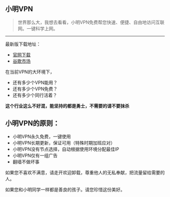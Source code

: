 ## 小明VPN

> 世界那么大，我想去看看，小明VPN免费帮您快速、便捷、自由地访问互联网。一键科学上网。
------

最新版下载地址：
- [官网下载](https://github.com/xiaoming198/apks/raw/master/xiaoming-1.3.3_git.apk "官网下载") 
- [谷歌市场](http://play.google.com/store/apps/details?id=com.xiaoming.vpn "谷歌市场")  


在当前VPN的大环境下，
- 还有多少个VPN能用？
- 还有多少个VPN免费？
- 还有多少个同行活着？


**这个行业这么不好混，能坚持的都是勇士，不需要的请不要抹杀**

## 小明VPN的原则：
- 小明VPN永久免费，一键使用
- 小明VPN长期更新，保证可用（特殊时期加班应对）
- 小明VPN没有节点选择，自动根据使用环境分配最佳IP
- 小明VPN仅有一组广告
- 翻墙不做坏事


如果您不喜欢不满意，请走开欢迎卸载，尊重他人的无私奉献，把流量留给需要的人。

如果您和小明同学一样都是善良的孩子。请您珍惜这份美好。

